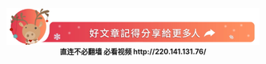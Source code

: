 <div align="center"><a href="https://git.io/01"><IMG SRC="wnn/img/a06.jpg" width=640></a></div>
<div align=center><b>直连不必翻墙 必看视频 http://220.141.131.76/ </b></div>
  
  
